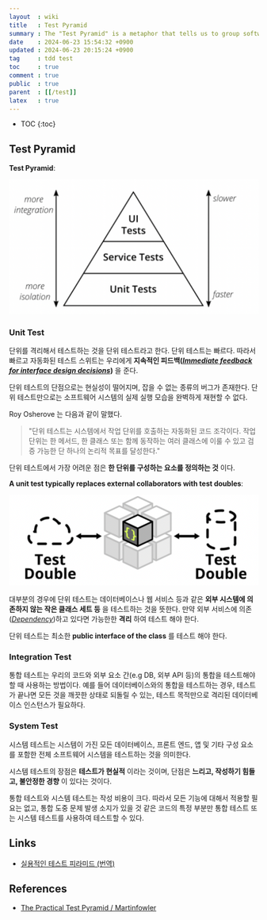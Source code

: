 ```yaml
---
layout  : wiki
title   : Test Pyramid
summary : The "Test Pyramid" is a metaphor that tells us to group software tests into buckets of different granularity
date    : 2024-06-23 15:54:32 +0900
updated : 2024-06-23 20:15:24 +0900
tag     : tdd test
toc     : true
comment : true
public  : true
parent  : [[/test]]
latex   : true
---
```

* TOC
{:toc}

## Test Pyramid

__Test Pyramid__:

![](/resource/wiki/test-the-practical-test-pyramid/tesy-pyramid.png)

### Unit Test

단위를 격리해서 테스트하는 것을 단위 테스트라고 한다. 단위 테스트는 빠르다. 따라서 빠르고 자동화된 테스트 스위트는 우리에게 __지속적인 피드백(_[Immediate feedback for interface design decisions](https://baekjungho.github.io/wiki/tdd/tdd-interface-design-decisions/)_)__ 을 준다.

단위 테스트의 단점으로는 현실성이 떨어지며, 잡을 수 없는 종류의 버그가 존재한다. 단위 테스트만으로는 소프트웨어 시스템의 실제 실행 모습을 완벽하게 재현할 수 없다.

Roy Osherove 는 다음과 같이 말했다.

> "단위 테스트는 시스템에서 작업 단위를 호출하는 자동화된 코드 조각이다. 작업 단위는 한 메서드, 한 클래스 또는 함께 동작하는 여러 클래스에 이룰 수 있고 검증 가능한 단 하나의 논리적 목표를 달성한다."

단위 테스트에서 가장 어려운 점은 __한 단위를 구성하는 요소를 정의하는 것__ 이다.

__A unit test typically replaces external collaborators with test doubles__:

![](/resource/wiki/test-the-practical-test-pyramid/test-double.png)

대부분의 경우에 단위 테스트는 데이터베이스나 웹 서비스 등과 같은 __외부 시스템에 의존하지 않는 작은 클래스 세트 등__ 을 테스트하는 것을 뜻한다.
만약 외부 서비스에 의존(_[Dependency](https://en.wikipedia.org/wiki/Dependency)_)하고 있다면 가능한한 __격리__ 하여 테스트 해야 한다.

단위 테스트는 최소한 __public interface of the class__ 를 테스트 해야 한다.

### Integration Test

통합 테스트는 우리의 코드와 외부 요소 간(e.g DB, 외부 API 등)의 통합을 테스트해야할 때 사용하는 방법이다.
예를 들어 데이터베이스와의 통합을 테스트하는 경우, 테스트가 끝나면 모든 것을 깨끗한 상태로 되돌릴 수 있는, 테스트 목적만으로 격리된 데이터베이스 인스턴스가 필요하다.

### System Test

시스템 테스트는 시스템이 가진 모든 데이터베이스, 프론트 엔드, 앱 및 기타 구성 요소를 포함한 전체 소프트웨어 시스템을 테스트하는 것을 의미한다.

시스템 테스트의 장점은 __테스트가 현실적__ 이라는 것이며, 단점은 __느리고, 작성하기 힘들고, 불안정한 경향__ 이 있다는 것이다.

통합 테스트와 시스템 테스트는 작성 비용이 크다. 따라서 모든 기능에 대해서 적용할 필요는 없고, 통합 도중 문제 발생 소지가 있을 것 같은 코드의 특정 부분만 통합 테스트 또는 시스템 테스트를 사용하여 테스트할 수 있다.

## Links

- [실용적인 테스트 피라미드 (번역)](https://www.integer.blog/practical-test-pyramid/)

## References

- [The Practical Test Pyramid / Martinfowler](https://martinfowler.com/articles/practical-test-pyramid.html)